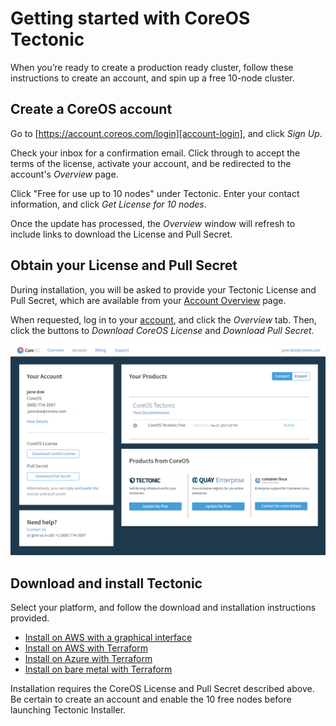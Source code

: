 # Getting started with CoreOS Tectonic

When you’re ready to create a production ready cluster, follow these instructions to create an account, and spin up a free 10-node cluster.

## Create a CoreOS account

Go to [https://account.coreos.com/login][account-login], and click *Sign Up*.

Check your inbox for a confirmation email. Click through to accept the terms of the license, activate your account, and be redirected to the account's *Overview* page.

Click "Free for use up to 10 nodes" under Tectonic. Enter your contact information, and click *Get License for 10 nodes*.

Once the update has processed, the *Overview* window will refresh to include links to download the License and Pull Secret.

## Obtain your License and Pull Secret

During installation, you will be asked to provide your Tectonic License and Pull Secret, which are available from your [Account Overview][account-overview] page.

When requested, log in to your [account][account-login], and click the *Overview* tab. Then, click the buttons to *Download CoreOS License* and *Download Pull Secret*.

<div class="row">
  <div class="col-lg-10 col-lg-offset-1 col-md-10 col-md-offset-1 col-sm-10 col-sm-offset-1 col-xs-10 col-xs-offset-1">
    <a href="../img/coreos-account-overview.png" class="co-m-screenshot">
      <img src="../img/coreos-account-overview.png" class="img-responsive">
    </a>
  </div>
</div>

## Download and install Tectonic

Select your platform, and follow the download and installation instructions provided.

* [Install on AWS with a graphical interface][aws-gui]
* [Install on AWS with Terraform][aws-tf]
* [Install on Azure with Terraform][azure-tf]
* [Install on bare metal with Terraform][bare-tf]

Installation requires the CoreOS License and Pull Secret described above. Be certain to create an account and enable the 10 free nodes before launching Tectonic Installer.


[aws-tf]: ../install/aws/aws-terraform.md
[aws-gui]: ../install/aws/index.md
[azure-tf]: ../install/azure/azure-terraform.md
[bare-tf]: ../install/bare-metal/index.md
[account-login]: https://account.coreos.com/login
[account-overview]: create-account.md#coreos-account-license-and-pull-secret
